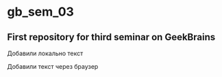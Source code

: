 # gb_sem_03

## First repository for third seminar on GeekBrains

Добавили локально текст

Добавили текст через браузер
